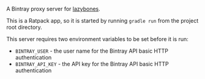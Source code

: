 A Bintray proxy server for [lazybones](https://github.com/pledbrook/lazybones).

This is a Ratpack app, so it is started by running `gradle run` from the project root directory.

This server requires two environment variables to be set before it is run: 

- `BINTRAY_USER` - the user name for the Bintray API basic HTTP authentication
- `BINTRAY_API_KEY` - the API key for the Bintray API basic HTTP authentication
